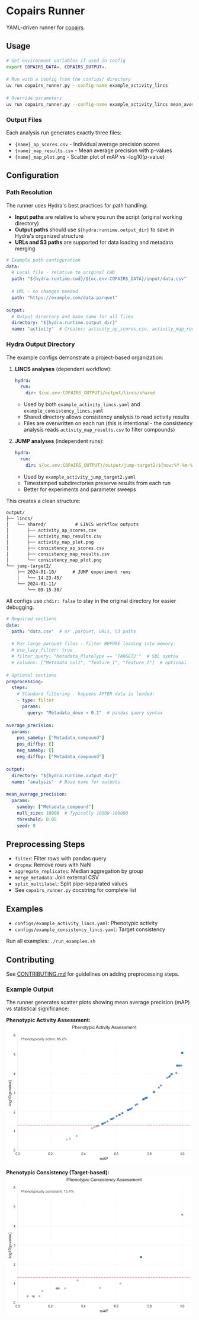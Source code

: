 # Copairs Runner

YAML-driven runner for [copairs](https://github.com/broadinstitute/copairs).

## Usage

```bash
# Set environment variables if used in config
export COPAIRS_DATA=. COPAIRS_OUTPUT=.

# Run with a config from the configs/ directory
uv run copairs_runner.py --config-name example_activity_lincs

# Override parameters
uv run copairs_runner.py --config-name example_activity_lincs mean_average_precision.params.null_size=50000
```

### Output Files

Each analysis run generates exactly three files:
- `{name}_ap_scores.csv` - Individual average precision scores
- `{name}_map_results.csv` - Mean average precision with p-values
- `{name}_map_plot.png` - Scatter plot of mAP vs -log10(p-value)

## Configuration

### Path Resolution

The runner uses Hydra's best practices for path handling:

- **Input paths** are relative to where you run the script (original working directory)
- **Output paths** should use `${hydra:runtime.output_dir}` to save in Hydra's organized structure
- **URLs and S3 paths** are supported for data loading and metadata merging

```yaml
# Example path configuration
data:
  # Local file - relative to original CWD
  path: "${hydra:runtime.cwd}/${oc.env:COPAIRS_DATA}/input/data.csv"
  
  # URL - no changes needed
  path: "https://example.com/data.parquet"

output:
  # Output directory and base name for all files
  directory: "${hydra:runtime.output_dir}"
  name: "activity"  # Creates: activity_ap_scores.csv, activity_map_results.csv, activity_map_plot.png
```

### Hydra Output Directory

The example configs demonstrate a project-based organization:

1. **LINCS analyses** (dependent workflow):
   ```yaml
   hydra:
     run:
       dir: ${oc.env:COPAIRS_OUTPUT}/output/lincs/shared
   ```
   - Used by both `example_activity_lincs.yaml` and `example_consistency_lincs.yaml`
   - Shared directory allows consistency analysis to read activity results
   - Files are overwritten on each run (this is intentional - the consistency analysis 
     reads `activity_map_results.csv` to filter compounds)

2. **JUMP analyses** (independent runs):
   ```yaml
   hydra:
     run:
       dir: ${oc.env:COPAIRS_OUTPUT}/output/jump-target2/${now:%Y-%m-%d}/${now:%H-%M-%S}
   ```
   - Used by `example_activity_jump_target2.yaml`
   - Timestamped subdirectories preserve results from each run
   - Better for experiments and parameter sweeps

This creates a clean structure:
```
output/
├── lincs/
│   └── shared/           # LINCS workflow outputs
│       ├── activity_ap_scores.csv
│       ├── activity_map_results.csv
│       ├── activity_map_plot.png
│       ├── consistency_ap_scores.csv
│       ├── consistency_map_results.csv
│       └── consistency_map_plot.png
└── jump-target2/
    ├── 2024-01-10/      # JUMP experiment runs
    │   └── 14-23-45/
    └── 2024-01-11/
        └── 09-15-30/
```

All configs use `chdir: false` to stay in the original directory for easier debugging.

```yaml
# Required sections
data:
  path: "data.csv"  # or .parquet, URLs, S3 paths
  
  # For large parquet files - filter BEFORE loading into memory:
  # use_lazy_filter: true
  # filter_query: "Metadata_PlateType == 'TARGET2'"  # SQL syntax
  # columns: ["Metadata_col1", "feature_1", "feature_2"]  # optional

# Optional sections
preprocessing:
  steps:
    # Standard filtering - happens AFTER data is loaded:
    - type: filter
      params:
        query: "Metadata_dose > 0.1"  # pandas query syntax

average_precision:
  params:
    pos_sameby: ["Metadata_compound"]
    pos_diffby: []
    neg_sameby: []
    neg_diffby: ["Metadata_compound"]

output:
  directory: "${hydra:runtime.output_dir}"
  name: "analysis"  # Base name for outputs

mean_average_precision:
  params:
    sameby: ["Metadata_compound"]
    null_size: 10000  # Typically 10000-100000
    threshold: 0.05
    seed: 0
```

## Preprocessing Steps

- `filter`: Filter rows with pandas query
- `dropna`: Remove rows with NaN
- `aggregate_replicates`: Median aggregation by group
- `merge_metadata`: Join external CSV
- `split_multilabel`: Split pipe-separated values
- See `copairs_runner.py` docstring for complete list

## Examples

- `configs/example_activity_lincs.yaml`: Phenotypic activity
- `configs/example_consistency_lincs.yaml`: Target consistency

Run all examples: `./run_examples.sh`

## Contributing

See [CONTRIBUTING.md](CONTRIBUTING.md) for guidelines on adding preprocessing steps.

### Example Output

The runner generates scatter plots showing mean average precision (mAP) vs statistical significance:

**Phenotypic Activity Assessment:**
![Activity Plot](examples/example_activity_plot.png)

**Phenotypic Consistency (Target-based):**
![Consistency Plot](examples/example_consistency_plot.png)
